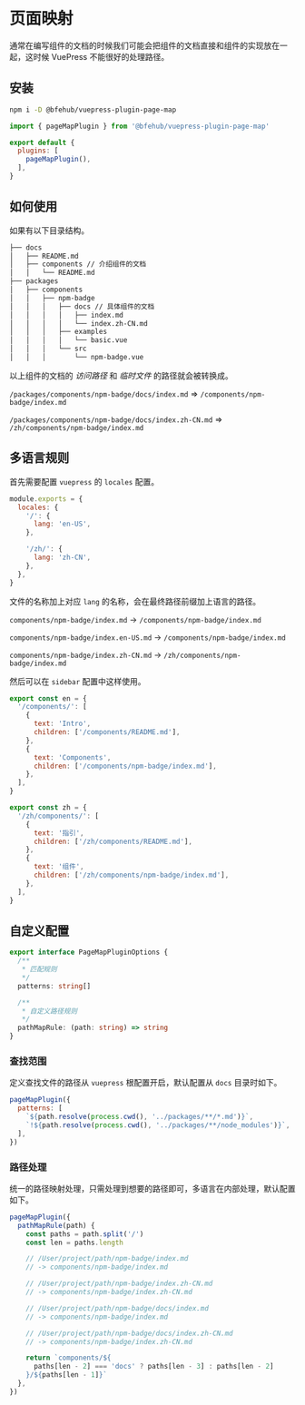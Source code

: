 # 页面映射

通常在编写组件的文档的时候我们可能会把组件的文档直接和组件的实现放在一起，这时候 VuePress 不能很好的处理路径。

## 安装

```sh
npm i -D @bfehub/vuepress-plugin-page-map
```

```js
import { pageMapPlugin } from '@bfehub/vuepress-plugin-page-map'

export default {
  plugins: [
    pageMapPlugin(),
  ],
}
```

## 如何使用

如果有以下目录结构。

```sh
├── docs
│   ├── README.md
│   ├── components // 介绍组件的文档
│   │   └── README.md
├── packages
│   ├── components
│   │   ├── npm-badge
│   │   │   ├── docs // 具体组件的文档
│   │   │   │   ├── index.md
│   │   │   │   └── index.zh-CN.md
│   │   │   ├── examples
│   │   │   │   └── basic.vue
│   │   │   └── src
│   │   │       └── npm-badge.vue
```

以上组件的文档的 _访问路径_ 和 _临时文件_ 的路径就会被转换成。

`/packages/components/npm-badge/docs/index.md` => `/components/npm-badge/index.md`

`/packages/components/npm-badge/docs/index.zh-CN.md` => `/zh/components/npm-badge/index.md`

## 多语言规则

首先需要配置 `vuepress` 的 `locales` 配置。

```js
module.exports = {
  locales: {
    '/': {
      lang: 'en-US',
    },

    '/zh/': {
      lang: 'zh-CN',
    },
  },
}
```

文件的名称加上对应 `lang` 的名称，会在最终路径前缀加上语言的路径。

`components/npm-badge/index.md` -> `/components/npm-badge/index.md`

`components/npm-badge/index.en-US.md` -> `/components/npm-badge/index.md`

`components/npm-badge/index.zh-CN.md` -> `/zh/components/npm-badge/index.md`

然后可以在 `sidebar` 配置中这样使用。

```js
export const en = {
  '/components/': [
    {
      text: 'Intro',
      children: ['/components/README.md'],
    },
    {
      text: 'Components',
      children: ['/components/npm-badge/index.md'],
    },
  ],
}
```

```js
export const zh = {
  '/zh/components/': [
    {
      text: '指引',
      children: ['/zh/components/README.md'],
    },
    {
      text: '组件',
      children: ['/zh/components/npm-badge/index.md'],
    },
  ],
}
```

## 自定义配置

```ts
export interface PageMapPluginOptions {
  /**
   * 匹配规则
   */
  patterns: string[]

  /**
   * 自定义路径规则
   */
  pathMapRule: (path: string) => string
}
```

### 查找范围

定义查找文件的路径从 `vuepress` 根配置开启，默认配置从 `docs` 目录时如下。

```js
pageMapPlugin({
  patterns: [
    `${path.resolve(process.cwd(), '../packages/**/*.md')}`,
    `!${path.resolve(process.cwd(), '../packages/**/node_modules')}`,
  ],
})
```

### 路径处理

统一的路径映射处理，只需处理到想要的路径即可，多语言在内部处理，默认配置如下。

```js
pageMapPlugin({
  pathMapRule(path) {
    const paths = path.split('/')
    const len = paths.length

    // /User/project/path/npm-badge/index.md
    // -> components/npm-badge/index.md

    // /User/project/path/npm-badge/index.zh-CN.md
    // -> components/npm-badge/index.zh-CN.md

    // /User/project/path/npm-badge/docs/index.md
    // -> components/npm-badge/index.md

    // /User/project/path/npm-badge/docs/index.zh-CN.md
    // -> components/npm-badge/index.zh-CN.md

    return `components/${
      paths[len - 2] === 'docs' ? paths[len - 3] : paths[len - 2]
    }/${paths[len - 1]}`
  },
})
```
